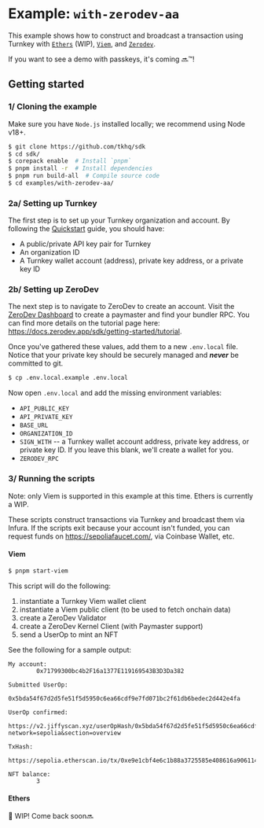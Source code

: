 # Example: `with-zerodev-aa`

This example shows how to construct and broadcast a transaction using Turnkey with [`Ethers`](https://docs.ethers.org/v6/api/providers/#Signer) (WIP), [`Viem`](https://viem.sh/docs/clients/wallet.html), and [`Zerodev`](https://docs.zerodev.app/sdk/getting-started/quickstart).

If you want to see a demo with passkeys, it's coming 🔜™️!

## Getting started

### 1/ Cloning the example

Make sure you have `Node.js` installed locally; we recommend using Node v18+.

```bash
$ git clone https://github.com/tkhq/sdk
$ cd sdk/
$ corepack enable  # Install `pnpm`
$ pnpm install -r  # Install dependencies
$ pnpm run build-all  # Compile source code
$ cd examples/with-zerodev-aa/
```

### 2a/ Setting up Turnkey

The first step is to set up your Turnkey organization and account. By following the [Quickstart](https://docs.turnkey.com/getting-started/quickstart) guide, you should have:

- A public/private API key pair for Turnkey
- An organization ID
- A Turnkey wallet account (address), private key address, or a private key ID

### 2b/ Setting up ZeroDev

The next step is to navigate to ZeroDev to create an account. Visit the [ZeroDev Dashboard](https://dashboard.zerodev.app/) to create a paymaster and find your bundler RPC. You can find more details on the tutorial page here: https://docs.zerodev.app/sdk/getting-started/tutorial.

Once you've gathered these values, add them to a new `.env.local` file. Notice that your private key should be securely managed and **_never_** be committed to git.

```bash
$ cp .env.local.example .env.local
```

Now open `.env.local` and add the missing environment variables:

- `API_PUBLIC_KEY`
- `API_PRIVATE_KEY`
- `BASE_URL`
- `ORGANIZATION_ID`
- `SIGN_WITH` -- a Turnkey wallet account address, private key address, or private key ID. If you leave this blank, we'll create a wallet for you.
- `ZERODEV_RPC`

### 3/ Running the scripts

Note: only Viem is supported in this example at this time. Ethers is currently a WIP.

These scripts construct transactions via Turnkey and broadcast them via Infura. If the scripts exit because your account isn't funded, you can request funds on https://sepoliafaucet.com/, via Coinbase Wallet, etc.

#### Viem

```bash
$ pnpm start-viem
```

This script will do the following:

1. instantiate a Turnkey Viem wallet client
2. instantiate a Viem public client (to be used to fetch onchain data)
3. create a ZeroDev Validator
4. create a ZeroDev Kernel Client (with Paymaster support)
5. send a UserOp to mint an NFT

See the following for a sample output:

```
My account:
        0x71799300bc4b2F16a1377E119169543B3D3Da382

Submitted UserOp:
        0x5bda54f67d2d5fe51f5d5950c6ea66cdf9e7fd071bc2f61db6bedec2d442e4fa

UserOp confirmed:
        https://v2.jiffyscan.xyz/userOpHash/0x5bda54f67d2d5fe51f5d5950c6ea66cdf9e7fd071bc2f61db6bedec2d442e4fa?network=sepolia&section=overview

TxHash:
        https://sepolia.etherscan.io/tx/0xe9e1cbf4e6c1b88a3725585e408616a906114ad7b1b52d40c46fb3bef2adf684

NFT balance:
        3
```

#### Ethers

🚧 WIP! Come back soon🔜
